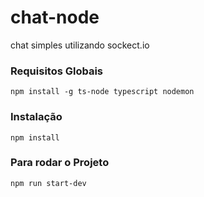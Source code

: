 # chat-node

chat simples utilizando sockect.io

### Requisitos Globais
`npm install -g ts-node typescript nodemon`

### Instalação
`npm install`

### Para rodar o Projeto
`npm run start-dev`

